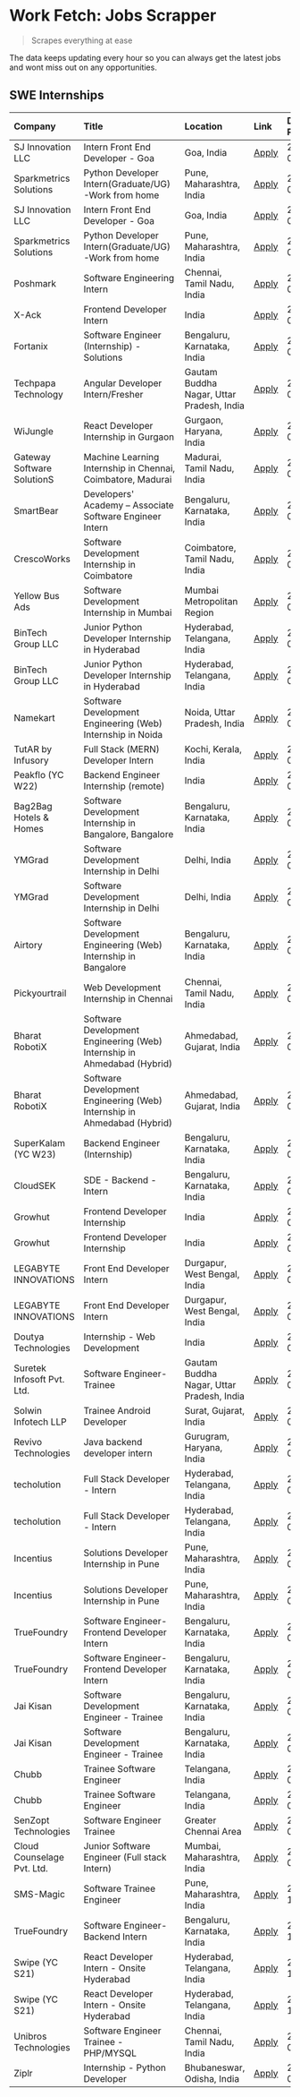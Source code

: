 # Work Fetch: Jobs Scrapper
> Scrapes everything at ease

The data keeps updating every hour so you can always get the latest jobs and wont miss out on any opportunities.

## SWE Internships
<!--START_SECTION:workfetch-->
| Company                    | Title                                                                   | Location                                  | Link                                                                                                                                                                                                                                                                                     | Date Posted   |
|:---------------------------|:------------------------------------------------------------------------|:------------------------------------------|:-----------------------------------------------------------------------------------------------------------------------------------------------------------------------------------------------------------------------------------------------------------------------------------------|:--------------|
| SJ Innovation LLC          | Intern Front End Developer - Goa                                        | Goa, India                                | [Apply](https://in.linkedin.com/jobs/view/intern-front-end-developer-goa-at-sj-innovation-llc-3931678611?position=35&pageNum=0&refId=zmpGD0ECPBMKCkYWodbmjg%3D%3D&trackingId=V3qdHYLt63Um%2BkA7Lj99oQ%3D%3D&trk=public_jobs_jserp-result_search-card)                                    | 2024-05-24    |
| Sparkmetrics Solutions     | Python Developer Intern(Graduate/UG)-Work from home                     | Pune, Maharashtra, India                  | [Apply](https://in.linkedin.com/jobs/view/python-developer-intern-graduate-ug-work-from-home-at-sparkmetrics-solutions-3931671149?position=60&pageNum=0&refId=zmpGD0ECPBMKCkYWodbmjg%3D%3D&trackingId=aSab0TiNoB0hXUecrsgY%2Fg%3D%3D&trk=public_jobs_jserp-result_search-card)           | 2024-05-24    |
| SJ Innovation LLC          | Intern Front End Developer - Goa                                        | Goa, India                                | [Apply](https://in.linkedin.com/jobs/view/intern-front-end-developer-goa-at-sj-innovation-llc-3931678611?position=10&pageNum=2&refId=oKlgVW0OJuSLYySjh6TdlQ%3D%3D&trackingId=Zh8YcKgCoXnJWhbCPyfahg%3D%3D&trk=public_jobs_jserp-result_search-card)                                      | 2024-05-24    |
| Sparkmetrics Solutions     | Python Developer Intern(Graduate/UG)-Work from home                     | Pune, Maharashtra, India                  | [Apply](https://in.linkedin.com/jobs/view/python-developer-intern-graduate-ug-work-from-home-at-sparkmetrics-solutions-3931671149?position=10&pageNum=5&refId=bdgjNIdJ1DGxnBSYDVCshA%3D%3D&trackingId=cKRHd7gFnAXdwV%2BuNdil9A%3D%3D&trk=public_jobs_jserp-result_search-card)           | 2024-05-24    |
| Poshmark                   | Software Engineering Intern                                             | Chennai, Tamil Nadu, India                | [Apply](https://in.linkedin.com/jobs/view/software-engineering-intern-at-poshmark-3846946793?position=41&pageNum=0&refId=zmpGD0ECPBMKCkYWodbmjg%3D%3D&trackingId=m79Pb7wEh1ICGHudnj3zvA%3D%3D&trk=public_jobs_jserp-result_search-card)                                                  | 2024-05-22    |
| X-Ack                      | Frontend Developer Intern                                               | India                                     | [Apply](https://in.linkedin.com/jobs/view/frontend-developer-intern-at-x-ack-3925983173?position=8&pageNum=7&refId=aq8cXaLzCq8MsNC9PDc9hA%3D%3D&trackingId=m5S%2BHvWdONvwswA7wUpNqQ%3D%3D&trk=public_jobs_jserp-result_search-card)                                                      | 2024-05-22    |
| Fortanix                   | Software Engineer (Internship) - Solutions                              | Bengaluru, Karnataka, India               | [Apply](https://in.linkedin.com/jobs/view/software-engineer-internship-solutions-at-fortanix-3930115670?position=20&pageNum=0&refId=zmpGD0ECPBMKCkYWodbmjg%3D%3D&trackingId=fst%2BSNMgCXBmoN%2Br1u2fgQ%3D%3D&trk=public_jobs_jserp-result_search-card)                                   | 2024-05-20    |
| Techpapa Technology        | Angular Developer Intern/Fresher                                        | Gautam Buddha Nagar, Uttar Pradesh, India | [Apply](https://in.linkedin.com/jobs/view/angular-developer-intern-fresher-at-techpapa-technology-3929725485?position=4&pageNum=7&refId=aq8cXaLzCq8MsNC9PDc9hA%3D%3D&trackingId=lfaSOAv9lRPQijXry0vVcg%3D%3D&trk=public_jobs_jserp-result_search-card)                                   | 2024-05-19    |
| WiJungle                   | React Developer Internship in Gurgaon                                   | Gurgaon, Haryana, India                   | [Apply](https://in.linkedin.com/jobs/view/react-developer-internship-in-gurgaon-at-wijungle-3929891316?position=47&pageNum=0&refId=zmpGD0ECPBMKCkYWodbmjg%3D%3D&trackingId=HRD%2Fgh%2F9zzg%2F8VwpHeJVBw%3D%3D&trk=public_jobs_jserp-result_search-card)                                  | 2024-05-18    |
| Gateway Software SolutionS | Machine Learning Internship in Chennai, Coimbatore, Madurai             | Madurai, Tamil Nadu, India                | [Apply](https://in.linkedin.com/jobs/view/machine-learning-internship-in-chennai-coimbatore-madurai-at-gateway-software-solutions-3929185531?position=1&pageNum=7&refId=aq8cXaLzCq8MsNC9PDc9hA%3D%3D&trackingId=onWeGmdwUVtKhUkF%2FzLNRA%3D%3D&trk=public_jobs_jserp-result_search-card) | 2024-05-17    |
| SmartBear                  | Developers' Academy – Associate Software Engineer Intern                | Bengaluru, Karnataka, India               | [Apply](https://in.linkedin.com/jobs/view/developers-academy-%E2%80%93-associate-software-engineer-intern-at-smartbear-3929198478?position=2&pageNum=7&refId=aq8cXaLzCq8MsNC9PDc9hA%3D%3D&trackingId=KMSVaggOPYshI%2Bxi7QnaOg%3D%3D&trk=public_jobs_jserp-result_search-card)            | 2024-05-17    |
| CrescoWorks                | Software Development Internship in Coimbatore                           | Coimbatore, Tamil Nadu, India             | [Apply](https://in.linkedin.com/jobs/view/software-development-internship-in-coimbatore-at-crescoworks-3928264279?position=21&pageNum=0&refId=zmpGD0ECPBMKCkYWodbmjg%3D%3D&trackingId=VlTtj8eztVEtDQbBJgvZtw%3D%3D&trk=public_jobs_jserp-result_search-card)                             | 2024-05-16    |
| Yellow Bus Ads             | Software Development Internship in Mumbai                               | Mumbai Metropolitan Region                | [Apply](https://in.linkedin.com/jobs/view/software-development-internship-in-mumbai-at-yellow-bus-ads-3928262363?position=22&pageNum=0&refId=zmpGD0ECPBMKCkYWodbmjg%3D%3D&trackingId=W4j%2Fuxj9dU05%2FnNreRxftQ%3D%3D&trk=public_jobs_jserp-result_search-card)                          | 2024-05-16    |
| BinTech Group LLC          | Junior Python Developer Internship in Hyderabad                         | Hyderabad, Telangana, India               | [Apply](https://in.linkedin.com/jobs/view/junior-python-developer-internship-in-hyderabad-at-bintech-group-llc-3928263481?position=34&pageNum=0&refId=zmpGD0ECPBMKCkYWodbmjg%3D%3D&trackingId=9cuf068HESZ7ow8cWZeAtw%3D%3D&trk=public_jobs_jserp-result_search-card)                     | 2024-05-16    |
| BinTech Group LLC          | Junior Python Developer Internship in Hyderabad                         | Hyderabad, Telangana, India               | [Apply](https://in.linkedin.com/jobs/view/junior-python-developer-internship-in-hyderabad-at-bintech-group-llc-3928263481?position=9&pageNum=2&refId=oKlgVW0OJuSLYySjh6TdlQ%3D%3D&trackingId=JH1p5fXZr3%2BC0SQ6UI55%2BQ%3D%3D&trk=public_jobs_jserp-result_search-card)                  | 2024-05-16    |
| Namekart                   | Software Development Engineering (Web) Internship in Noida              | Noida, Uttar Pradesh, India               | [Apply](https://in.linkedin.com/jobs/view/software-development-engineering-web-internship-in-noida-at-namekart-3927112610?position=3&pageNum=0&refId=zmpGD0ECPBMKCkYWodbmjg%3D%3D&trackingId=V6bz3amUFc44%2FHwKo1je2A%3D%3D&trk=public_jobs_jserp-result_search-card)                    | 2024-05-15    |
| TutAR by Infusory          | Full Stack (MERN) Developer Intern                                      | Kochi, Kerala, India                      | [Apply](https://in.linkedin.com/jobs/view/full-stack-mern-developer-intern-at-tutar-by-infusory-3926190396?position=49&pageNum=0&refId=zmpGD0ECPBMKCkYWodbmjg%3D%3D&trackingId=v7e58hePDXenW4IKrkahqA%3D%3D&trk=public_jobs_jserp-result_search-card)                                    | 2024-05-15    |
| Peakflo (YC W22)           | Backend Engineer Internship (remote)                                    | India                                     | [Apply](https://in.linkedin.com/jobs/view/backend-engineer-internship-remote-at-peakflo-yc-w22-3925243704?position=12&pageNum=0&refId=zmpGD0ECPBMKCkYWodbmjg%3D%3D&trackingId=I9Z5h51axMPDoLzOPPnT%2Fg%3D%3D&trk=public_jobs_jserp-result_search-card)                                   | 2024-05-14    |
| Bag2Bag Hotels & Homes     | Software Development Internship in Bangalore, Bangalore                 | Bengaluru, Karnataka, India               | [Apply](https://in.linkedin.com/jobs/view/software-development-internship-in-bangalore-bangalore-at-bag2bag-hotels-homes-3925888541?position=16&pageNum=0&refId=zmpGD0ECPBMKCkYWodbmjg%3D%3D&trackingId=W311zKDVY6PgmfrUrWpkUQ%3D%3D&trk=public_jobs_jserp-result_search-card)           | 2024-05-14    |
| YMGrad                     | Software Development Internship in Delhi                                | Delhi, India                              | [Apply](https://in.linkedin.com/jobs/view/software-development-internship-in-delhi-at-ymgrad-3925891007?position=33&pageNum=0&refId=zmpGD0ECPBMKCkYWodbmjg%3D%3D&trackingId=KIpvhQ2ztdPesE3Sb3Q0OA%3D%3D&trk=public_jobs_jserp-result_search-card)                                       | 2024-05-14    |
| YMGrad                     | Software Development Internship in Delhi                                | Delhi, India                              | [Apply](https://in.linkedin.com/jobs/view/software-development-internship-in-delhi-at-ymgrad-3925891007?position=8&pageNum=2&refId=oKlgVW0OJuSLYySjh6TdlQ%3D%3D&trackingId=AY4qid7wpGss3lPvxz1%2BiA%3D%3D&trk=public_jobs_jserp-result_search-card)                                      | 2024-05-14    |
| Airtory                    | Software Development Engineering (Web) Internship in Bangalore          | Bengaluru, Karnataka, India               | [Apply](https://in.linkedin.com/jobs/view/software-development-engineering-web-internship-in-bangalore-at-airtory-3925101275?position=2&pageNum=0&refId=zmpGD0ECPBMKCkYWodbmjg%3D%3D&trackingId=CCV1Oyf4thi5Ig4FTdok4g%3D%3D&trk=public_jobs_jserp-result_search-card)                   | 2024-05-13    |
| Pickyourtrail              | Web Development Internship in Chennai                                   | Chennai, Tamil Nadu, India                | [Apply](https://in.linkedin.com/jobs/view/web-development-internship-in-chennai-at-pickyourtrail-3924894949?position=18&pageNum=0&refId=zmpGD0ECPBMKCkYWodbmjg%3D%3D&trackingId=IE77G4VkrMy1VVkhv02VUQ%3D%3D&trk=public_jobs_jserp-result_search-card)                                   | 2024-05-13    |
| Bharat RobotiX             | Software Development Engineering (Web) Internship in Ahmedabad (Hybrid) | Ahmedabad, Gujarat, India                 | [Apply](https://in.linkedin.com/jobs/view/software-development-engineering-web-internship-in-ahmedabad-hybrid-at-bharat-robotix-3924897657?position=30&pageNum=0&refId=zmpGD0ECPBMKCkYWodbmjg%3D%3D&trackingId=MJ8aRFODRaxubhz2yXDnvw%3D%3D&trk=public_jobs_jserp-result_search-card)    | 2024-05-13    |
| Bharat RobotiX             | Software Development Engineering (Web) Internship in Ahmedabad (Hybrid) | Ahmedabad, Gujarat, India                 | [Apply](https://in.linkedin.com/jobs/view/software-development-engineering-web-internship-in-ahmedabad-hybrid-at-bharat-robotix-3924897657?position=5&pageNum=2&refId=oKlgVW0OJuSLYySjh6TdlQ%3D%3D&trackingId=b8JI%2BZ%2FdLZ0RVCxvpT6Vng%3D%3D&trk=public_jobs_jserp-result_search-card) | 2024-05-13    |
| SuperKalam (YC W23)        | Backend Engineer (Internship)                                           | Bengaluru, Karnataka, India               | [Apply](https://in.linkedin.com/jobs/view/backend-engineer-internship-at-superkalam-yc-w23-3922671591?position=25&pageNum=0&refId=zmpGD0ECPBMKCkYWodbmjg%3D%3D&trackingId=c8peChRio93dYUFcevJL8Q%3D%3D&trk=public_jobs_jserp-result_search-card)                                         | 2024-05-11    |
| CloudSEK                   | SDE - Backend - Intern                                                  | Bengaluru, Karnataka, India               | [Apply](https://in.linkedin.com/jobs/view/sde-backend-intern-at-cloudsek-3920377259?position=23&pageNum=0&refId=zmpGD0ECPBMKCkYWodbmjg%3D%3D&trackingId=o1gACvIWbp73UVjfuFa0QQ%3D%3D&trk=public_jobs_jserp-result_search-card)                                                           | 2024-05-09    |
| Growhut                    | Frontend Developer Internship                                           | India                                     | [Apply](https://in.linkedin.com/jobs/view/frontend-developer-internship-at-growhut-3916739895?position=27&pageNum=0&refId=zmpGD0ECPBMKCkYWodbmjg%3D%3D&trackingId=uffLf1c2iyriDrSQo0PgwQ%3D%3D&trk=public_jobs_jserp-result_search-card)                                                 | 2024-05-07    |
| Growhut                    | Frontend Developer Internship                                           | India                                     | [Apply](https://in.linkedin.com/jobs/view/frontend-developer-internship-at-growhut-3916739895?position=2&pageNum=2&refId=oKlgVW0OJuSLYySjh6TdlQ%3D%3D&trackingId=UN4aKO%2F%2BmNYUPTvFMEX6%2Fw%3D%3D&trk=public_jobs_jserp-result_search-card)                                            | 2024-05-07    |
| LEGABYTE INNOVATIONS       | Front End  Developer Intern                                             | Durgapur, West Bengal, India              | [Apply](https://in.linkedin.com/jobs/view/front-end-developer-intern-at-legabyte-innovations-3918718185?position=57&pageNum=0&refId=zmpGD0ECPBMKCkYWodbmjg%3D%3D&trackingId=401e1nVErjuOVXZBgLO7Bg%3D%3D&trk=public_jobs_jserp-result_search-card)                                       | 2024-05-06    |
| LEGABYTE INNOVATIONS       | Front End  Developer Intern                                             | Durgapur, West Bengal, India              | [Apply](https://in.linkedin.com/jobs/view/front-end-developer-intern-at-legabyte-innovations-3918718185?position=7&pageNum=5&refId=bdgjNIdJ1DGxnBSYDVCshA%3D%3D&trackingId=YVFblsGJ2uWhZWUE90EfxA%3D%3D&trk=public_jobs_jserp-result_search-card)                                        | 2024-05-06    |
| Doutya Technologies        | Internship - Web Development                                            | India                                     | [Apply](https://in.linkedin.com/jobs/view/internship-web-development-at-doutya-technologies-3915234831?position=6&pageNum=7&refId=aq8cXaLzCq8MsNC9PDc9hA%3D%3D&trackingId=sqvsOVQ0RNDjXNae3SRsQA%3D%3D&trk=public_jobs_jserp-result_search-card)                                         | 2024-05-05    |
| Suretek Infosoft Pvt. Ltd. | Software Engineer-Trainee                                               | Gautam Buddha Nagar, Uttar Pradesh, India | [Apply](https://in.linkedin.com/jobs/view/software-engineer-trainee-at-suretek-infosoft-pvt-ltd-3916999948?position=36&pageNum=0&refId=zmpGD0ECPBMKCkYWodbmjg%3D%3D&trackingId=fgASm5Z58mRh5BGlU%2BUbkA%3D%3D&trk=public_jobs_jserp-result_search-card)                                  | 2024-05-04    |
| Solwin Infotech LLP        | Trainee Android Developer                                               | Surat, Gujarat, India                     | [Apply](https://in.linkedin.com/jobs/view/trainee-android-developer-at-solwin-infotech-llp-3909398018?position=10&pageNum=7&refId=aq8cXaLzCq8MsNC9PDc9hA%3D%3D&trackingId=BNi3KsfuXdb4kb5REytyGw%3D%3D&trk=public_jobs_jserp-result_search-card)                                         | 2024-04-26    |
| Revivo Technologies        | Java backend developer intern                                           | Gurugram, Haryana, India                  | [Apply](https://in.linkedin.com/jobs/view/java-backend-developer-intern-at-revivo-technologies-3906034446?position=48&pageNum=0&refId=zmpGD0ECPBMKCkYWodbmjg%3D%3D&trackingId=nSfWQehiXrLc%2BnZGWCcaYw%3D%3D&trk=public_jobs_jserp-result_search-card)                                   | 2024-04-19    |
| techolution                | Full Stack Developer - Intern                                           | Hyderabad, Telangana, India               | [Apply](https://in.linkedin.com/jobs/view/full-stack-developer-intern-at-techolution-3904814977?position=51&pageNum=0&refId=zmpGD0ECPBMKCkYWodbmjg%3D%3D&trackingId=N86dH%2BWdvPg8hLiEYUZSEQ%3D%3D&trk=public_jobs_jserp-result_search-card)                                             | 2024-04-18    |
| techolution                | Full Stack Developer - Intern                                           | Hyderabad, Telangana, India               | [Apply](https://in.linkedin.com/jobs/view/full-stack-developer-intern-at-techolution-3904814977?position=1&pageNum=5&refId=bdgjNIdJ1DGxnBSYDVCshA%3D%3D&trackingId=mPsTRv0GvJmXTTfayHpS4Q%3D%3D&trk=public_jobs_jserp-result_search-card)                                                | 2024-04-18    |
| Incentius                  | Solutions Developer Internship in Pune                                  | Pune, Maharashtra, India                  | [Apply](https://in.linkedin.com/jobs/view/solutions-developer-internship-in-pune-at-incentius-3904329499?position=29&pageNum=0&refId=zmpGD0ECPBMKCkYWodbmjg%3D%3D&trackingId=XMHQ2aw16XCHGStRP8SbuQ%3D%3D&trk=public_jobs_jserp-result_search-card)                                      | 2024-04-17    |
| Incentius                  | Solutions Developer Internship in Pune                                  | Pune, Maharashtra, India                  | [Apply](https://in.linkedin.com/jobs/view/solutions-developer-internship-in-pune-at-incentius-3904329499?position=4&pageNum=2&refId=oKlgVW0OJuSLYySjh6TdlQ%3D%3D&trackingId=Q3lWG7YdAjQqoCUBkAEtyw%3D%3D&trk=public_jobs_jserp-result_search-card)                                       | 2024-04-17    |
| TrueFoundry                | Software Engineer- Frontend Developer Intern                            | Bengaluru, Karnataka, India               | [Apply](https://in.linkedin.com/jobs/view/software-engineer-frontend-developer-intern-at-truefoundry-3887320206?position=28&pageNum=0&refId=zmpGD0ECPBMKCkYWodbmjg%3D%3D&trackingId=a2vqhxMpJjFvcNYWIPvqJw%3D%3D&trk=public_jobs_jserp-result_search-card)                               | 2024-04-05    |
| TrueFoundry                | Software Engineer- Frontend Developer Intern                            | Bengaluru, Karnataka, India               | [Apply](https://in.linkedin.com/jobs/view/software-engineer-frontend-developer-intern-at-truefoundry-3887320206?position=3&pageNum=2&refId=oKlgVW0OJuSLYySjh6TdlQ%3D%3D&trackingId=cr1NINZHECQDlXINzqVSGQ%3D%3D&trk=public_jobs_jserp-result_search-card)                                | 2024-04-05    |
| Jai Kisan                  | Software Development Engineer - Trainee                                 | Bengaluru, Karnataka, India               | [Apply](https://in.linkedin.com/jobs/view/software-development-engineer-trainee-at-jai-kisan-3913911193?position=31&pageNum=0&refId=zmpGD0ECPBMKCkYWodbmjg%3D%3D&trackingId=21SSD0rvBgELNZJClqbCAQ%3D%3D&trk=public_jobs_jserp-result_search-card)                                       | 2024-04-04    |
| Jai Kisan                  | Software Development Engineer - Trainee                                 | Bengaluru, Karnataka, India               | [Apply](https://in.linkedin.com/jobs/view/software-development-engineer-trainee-at-jai-kisan-3913911193?position=6&pageNum=2&refId=oKlgVW0OJuSLYySjh6TdlQ%3D%3D&trackingId=9sdzZ5j2CCpd3v5r6tbngA%3D%3D&trk=public_jobs_jserp-result_search-card)                                        | 2024-04-04    |
| Chubb                      | Trainee Software Engineer                                               | Telangana, India                          | [Apply](https://in.linkedin.com/jobs/view/trainee-software-engineer-at-chubb-3909641440?position=32&pageNum=0&refId=zmpGD0ECPBMKCkYWodbmjg%3D%3D&trackingId=WMtegZ2z%2FNByt4C771j4Lw%3D%3D&trk=public_jobs_jserp-result_search-card)                                                     | 2024-03-30    |
| Chubb                      | Trainee Software Engineer                                               | Telangana, India                          | [Apply](https://in.linkedin.com/jobs/view/trainee-software-engineer-at-chubb-3909641440?position=7&pageNum=2&refId=oKlgVW0OJuSLYySjh6TdlQ%3D%3D&trackingId=0WMG%2F915cDml%2BRd0Ha9hUw%3D%3D&trk=public_jobs_jserp-result_search-card)                                                    | 2024-03-30    |
| SenZopt Technologies       | Software Engineer Trainee                                               | Greater Chennai Area                      | [Apply](https://in.linkedin.com/jobs/view/software-engineer-trainee-at-senzopt-technologies-3827688781?position=45&pageNum=0&refId=zmpGD0ECPBMKCkYWodbmjg%3D%3D&trackingId=OTRBWuv6vLXUSp6wKn3cJw%3D%3D&trk=public_jobs_jserp-result_search-card)                                        | 2024-02-12    |
| Cloud Counselage Pvt. Ltd. | Junior Software Engineer (Full stack Intern)                            | Mumbai, Maharashtra, India                | [Apply](https://in.linkedin.com/jobs/view/junior-software-engineer-full-stack-intern-at-cloud-counselage-pvt-ltd-3803132814?position=40&pageNum=0&refId=zmpGD0ECPBMKCkYWodbmjg%3D%3D&trackingId=Pqo%2F7kEKgLt4ovgtM%2FCVgw%3D%3D&trk=public_jobs_jserp-result_search-card)               | 2024-01-11    |
| SMS-Magic                  | Software Trainee Engineer                                               | Pune, Maharashtra, India                  | [Apply](https://in.linkedin.com/jobs/view/software-trainee-engineer-at-sms-magic-3761409781?position=42&pageNum=0&refId=zmpGD0ECPBMKCkYWodbmjg%3D%3D&trackingId=qnKM%2B%2BkLa9rKTJn8iJ%2FVkA%3D%3D&trk=public_jobs_jserp-result_search-card)                                             | 2023-11-16    |
| TrueFoundry                | Software Engineer-Backend Intern                                        | Bengaluru, Karnataka, India               | [Apply](https://in.linkedin.com/jobs/view/software-engineer-backend-intern-at-truefoundry-3779508170?position=43&pageNum=0&refId=zmpGD0ECPBMKCkYWodbmjg%3D%3D&trackingId=GguUU8NyNqKzp%2BohqYeVBg%3D%3D&trk=public_jobs_jserp-result_search-card)                                        | 2023-11-10    |
| Swipe (YC S21)             | React Developer Intern - Onsite Hyderabad                               | Hyderabad, Telangana, India               | [Apply](https://in.linkedin.com/jobs/view/react-developer-intern-onsite-hyderabad-at-swipe-yc-s21-3737600089?position=52&pageNum=0&refId=zmpGD0ECPBMKCkYWodbmjg%3D%3D&trackingId=1m2mvm6N9gqDCApGITmR9A%3D%3D&trk=public_jobs_jserp-result_search-card)                                  | 2023-10-13    |
| Swipe (YC S21)             | React Developer Intern - Onsite Hyderabad                               | Hyderabad, Telangana, India               | [Apply](https://in.linkedin.com/jobs/view/react-developer-intern-onsite-hyderabad-at-swipe-yc-s21-3737600089?position=2&pageNum=5&refId=bdgjNIdJ1DGxnBSYDVCshA%3D%3D&trackingId=qaQ85CPIpGxbIG8iEBAchw%3D%3D&trk=public_jobs_jserp-result_search-card)                                   | 2023-10-13    |
| Unibros Technologies       | Software Engineer Trainee - PHP/MYSQL                                   | Chennai, Tamil Nadu, India                | [Apply](https://in.linkedin.com/jobs/view/software-engineer-trainee-php-mysql-at-unibros-technologies-3656599241?position=50&pageNum=0&refId=zmpGD0ECPBMKCkYWodbmjg%3D%3D&trackingId=%2FpL1%2Bcx7fN0m1CKarLc2Hg%3D%3D&trk=public_jobs_jserp-result_search-card)                          | 2023-06-12    |
| Ziplr                      | Internship - Python Developer                                           | Bhubaneswar, Odisha, India                | [Apply](https://in.linkedin.com/jobs/view/internship-python-developer-at-ziplr-3645677592?position=7&pageNum=7&refId=aq8cXaLzCq8MsNC9PDc9hA%3D%3D&trackingId=t%2BDTp4BH82nkqgWWJXi1oA%3D%3D&trk=public_jobs_jserp-result_search-card)                                                    | 2023-06-02    |
<!--END_SECTION:workfetch-->

